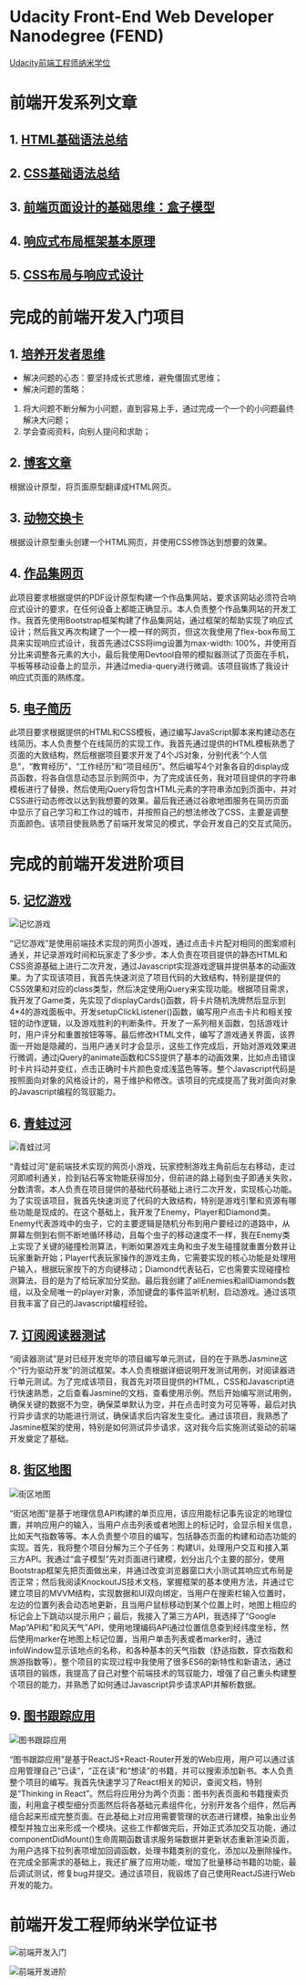 # Udacity Front-End Web Developer Nanodegree (FEND)

[Udacity前端工程师纳米学位](http://cn.udacity.com/fend)

# 前端开发系列文章

## 1. [HTML基础语法总结](./articles/1_html_basics/html_basics.md)

## 2. [CSS基础语法总结](./articles/2_css_basics/css_basics.md)

## 3. [前端页面设计的基础思维：盒子模型](./articles/3_box_model/box_model.md)

## 4. [响应式布局框架基本原理](./articles/4_css_framework/css_framework.md)

## 5. [CSS布局与响应式设计](./articles/5_responsive_design/responsive_design.md)

# 完成的前端开发入门项目

## 1. [培养开发者思维](https://github.com/leesper/become-frontend-developer/tree/master/P0_WebDeveloperMindset)

* 解决问题的心态：要坚持成长式思维，避免僵固式思维；
* 解决问题的策略：
1. 将大问题不断分解为小问题，直到容易上手，通过完成一个一个的小问题最终解决大问题；
2. 学会查阅资料，向别人提问和求助；

## 2. [博客文章](https://github.com/leesper/become-frontend-developer/tree/master/P1_MockupToArticle)

根据设计原型，将页面原型翻译成HTML网页。

## 3. [动物交换卡](https://github.com/leesper/become-frontend-developer/tree/master/P2_AnimalTradingCards)

根据设计原型重头创建一个HTML网页，并使用CSS修饰达到想要的效果。

## 4. [作品集网页](https://github.com/leesper/become-frontend-developer/tree/master/P3_PortfolioSite)

此项目要求根据提供的PDF设计原型构建一个作品集网站，要求该网站必须符合响应式设计的要求，在任何设备上都能正确显示。本人负责整个作品集网站的开发工作。我首先使用Bootstrap框架构建了作品集网站，通过框架的帮助实现了响应式设计；然后我又再次构建了一个一模一样的网页，但这次我使用了flex-box布局工具来实现响应式设计，我首先通过CSS将img设置为max-width: 100%，并使用百分比来调整各元素的大小，最后我使用Devtool自带的模拟器测试了页面在手机，平板等移动设备上的显示，并通过media-query进行微调。该项目锻炼了我设计响应式页面的熟练度。

## 5. [电子简历](https://github.com/leesper/become-frontend-developer/tree/master/P4_OnlineResume)

此项目要求根据提供的HTML和CSS模板，通过编写JavaScript脚本来构建动态在线简历。本人负责整个在线简历的实现工作。我首先通过提供的HTML模板熟悉了页面的大致结构，然后根据项目要求开发了4个JS对象，分别代表“个人信息”，“教育经历”，“工作经历”和“项目经历”。然后编写4个对象各自的display成员函数，将各自信息动态显示到网页中，为了完成该任务，我对项目提供的字符串模板进行了替换，然后使用jQuery将包含HTML元素的字符串添加到页面中，并对CSS进行动态修改以达到我想要的效果。最后我还通过谷歌地图服务在简历页面中显示了自己学习和工作过的城市，并按照自己的想法修改了CSS，主要是调整页面颜色。该项目使我熟悉了前端开发常见的模式，学会开发自己的交互式简历。

# 完成的前端开发进阶项目

## 5. [记忆游戏](https://github.com/leesper/become-frontend-developer/tree/master/P5_MemoryGame)

![记忆游戏](img/memory_game.png)

“记忆游戏”是使用前端技术实现的网页小游戏，通过点击卡片配对相同的图案顺利通关，并记录游戏时间和玩家走了多少步。本人负责在项目提供的静态HTML和CSS资源基础上进行二次开发，通过Javascript实现游戏逻辑并提供基本的动画效果。为了实现该项目，我首先快速浏览了项目代码的大致结构，特别是提供的CSS效果和对应的class类型，然后决定使用jQuery来实现功能。根据项目需求，我开发了Game类，先实现了displayCards()函数，将卡片随机洗牌然后显示到4*4的游戏面板中。开发setupClickListener()函数，编写用户点击卡片和相关按钮的动作逻辑，以及游戏胜利的判断条件。开发了一系列相关函数，包括游戏计时，用户评分和重置按钮等等。最后修改HTML文件，编写了游戏通关界面，该界面一开始是隐藏的，当用户通关时才会显示，这些工作完成后，开始对游戏效果进行微调，通过jQuery的animate函数和CSS提供了基本的动画效果，比如点击错误时卡片抖动并变红，点击正确时卡片颜色变成浅蓝色等等。整个Javascript代码是按照面向对象的风格设计的，易于维护和修改。该项目的完成提高了我对面向对象的Javascript编程的驾驭能力。

## 6. [青蛙过河](https://github.com/leesper/become-frontend-developer/tree/master/P6_ArcadeGame)

![青蛙过河](img/arcade_game.png)

“青蛙过河”是前端技术实现的网页小游戏，玩家控制游戏主角前后左右移动，走过河即顺利通关，捡到钻石等宝物能获得加分，但前进的路上碰到虫子即通关失败，分数清零。本人负责在项目提供的基础代码基础上进行二次开发，实现核心功能。为了实现该项目，我首先快速浏览了代码的大致结构，特别是游戏引擎和资源有哪些功能是现成的。在这个基础上，我开发了Enemy，Player和Diamond类。Enemy代表游戏中的虫子，它的主要逻辑是随机分布到用户要经过的道路中，从屏幕左侧到右侧不断地循环移动，且每个虫子的移动速度不一样，我在Enemy类上实现了关键的碰撞检测算法，判断如果游戏主角和虫子发生碰撞就重置分数并让玩家重新开始；Player代表玩家操作的游戏主角，它需要实现的核心功能是处理用户输入，根据玩家按下的方向键移动；Diamond代表钻石，它也需要实现碰撞检测算法，目的是为了给玩家加分奖励。最后我创建了allEnemies和allDiamonds数组，以及全局唯一的player对象，添加键盘的事件监听机制，启动游戏。通过该项目我丰富了自己的Javascript编程经验。

## 7. [订阅阅读器测试](https://github.com/leesper/become-frontend-developer/tree/master/P7_FeedReader)

“阅读器测试”是对已经开发完毕的项目编写单元测试，目的在于熟悉Jasmine这个“行为驱动开发”的测试框架。本人负责根据详细说明开发测试用例，对阅读器进行单元测试。为了完成该项目，我首先对项目提供的HTML，CSS和Javascript进行快速熟悉，之后查看Jasmine的文档，查看使用示例。然后开始编写测试用例，确保关键的数据不为空，确保菜单默认为空，并在点击时变为可见等等，最后对执行异步请求的功能进行测试，确保请求后内容发生变化。通过该项目，我熟悉了Jasmine框架的使用，特别是如何测试异步请求，这对我今后实施测试驱动的前端开发奠定了基础。

## 8. [街区地图](https://github.com/leesper/become-frontend-developer/tree/master/P8_NeighborhoodMap)

![街区地图](img/neighborhood_map.jpg)

“街区地图”是基于地理信息API构建的单页应用，该应用能标记事先设定的地理位置，并响应用户的输入，当用户点击列表或者地图上的标记时，会显示相关信息，比如天气指数等等。本人负责整个项目的编写，包括静态页面的构建和动态功能的实现。首先，我将整个项目分解为三个子任务：构建UI，处理用户交互和接入第三方API。我通过“盒子模型”先对页面进行建模，划分出几个主要的部分，使用Bootstrap框架先把页面做出来，并通过改变浏览器窗口大小测试其响应式布局是否正常；然后我阅读KnockoutJS技术文档，掌握框架的基本使用方法，并通过它建立项目的MVVM结构，实现数据和UI双向绑定，当用户在搜索栏输入位置时，左边的位置列表会动态地更新，且当用户鼠标移动到某个位置上时，地图上相应的标记会上下跳动以提示用户；最后，我接入了第三方API，我选择了“Google Map”API和“和风天气”API，使用地理编码API通过位置信息查到经纬度坐标，然后使用marker在地图上标记位置，当用户单击列表或者marker时，通过infoWindow显示该地点的名称，和各种基本的天气指数（舒适指数，穿衣指数和旅游指数等）。整个项目的实现过程中我使用了很多ES6的新特性和新语法，通过该项目的锻炼，我提高了自己对整个前端技术的驾驭能力，增强了自己重头构建整个项目的能力，并熟悉了如何通过Javascript异步请求API并解析数据。

## 9. [图书跟踪应用](https://github.com/leesper/become-frontend-developer/tree/master/P9_MyReads)

![图书跟踪应用](img/my_reads.png)

“图书跟踪应用”是基于ReactJS+React-Router开发的Web应用，用户可以通过该应用管理自己“已读”，“正在读”和“想读”的书籍，并可以搜索添加新书。本人负责整个项目的编写。我首先快速学习了React相关的知识，查阅文档，特别是“Thinking in React”。然后将应用分为两个页面：图书列表页面和书籍搜索页面，利用盒子模型细分页面然后将各基础元素组件化，分别开发各个组件，然后再组合起来形成完整页面。在此基础上对应用需要管理的状态进行建模，抽象出业务模型并独立出来形成一个模块。这些工作都做完后，开始正式添加交互功能，通过componentDidMount()生命周期函数请求服务端数据并更新状态重新渲染页面，为用户选择下拉列表项增加回调函数，处理书籍类别的变化，添加以及删除操作。在完成全部需求的基础上，我还扩展了应用功能，增加了批量移动书籍的功能，最后调试测试，修复bug并提交。通过该项目，我锻炼了自己使用ReactJS进行Web开发的能力。

# 前端开发工程师纳米学位证书

![前端开发入门](img/fend_basic.jpg)

![前端开发进阶](img/fend_advance.jpg)
